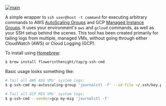 [![main](https://github.com/flowerinthenight/g-ssh-cmd/actions/workflows/main.yml/badge.svg)](https://github.com/flowerinthenight/g-ssh-cmd/actions/workflows/main.yml)

A simple wrapper to `ssh user@host -t command` for executing arbitrary commands to AWS [AutoScaling Groups](https://docs.aws.amazon.com/autoscaling/ec2/userguide/auto-scaling-groups.html) and GCP [Managed Instance Groups](https://cloud.google.com/compute/docs/instance-groups#managed_instance_groups). It uses your environment's `aws` and `gcloud` commands, as well as your SSH setup behind the scenes. This tool has been created primarily for tailing logs from multiple, managed VMs, without going through either CloudWatch (AWS) or Cloud Logging (GCP).

To install using [Homebrew](https://brew.sh/):

``` sh
$ brew install flowerinthenight/tap/g-ssh-cmd
```

Basic usage looks something like:

``` sh
# Tail all AWS ASG VMs' system logs:
$ g-ssh-cmd my-autoscaling-group 'journalctl -f' --id-file ~/.ssh/key.pem

# Tail all GCP MIG VMs' system logs:
$ g-ssh-cmd --vendor=gcp my-mig 'journalctl -f'
```
